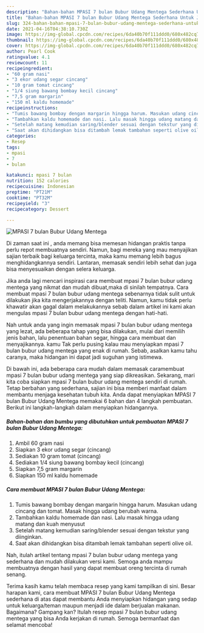 ```yaml
---
description: "Bahan-bahan MPASI 7 bulan Bubur Udang Mentega Sederhana Untuk Jualan"
title: "Bahan-bahan MPASI 7 bulan Bubur Udang Mentega Sederhana Untuk Jualan"
slug: 324-bahan-bahan-mpasi-7-bulan-bubur-udang-mentega-sederhana-untuk-jualan
date: 2021-04-16T04:38:10.730Z
image: https://img-global.cpcdn.com/recipes/6da40b70f111ddd0/680x482cq70/mpasi-7-bulan-bubur-udang-mentega-foto-resep-utama.jpg
thumbnail: https://img-global.cpcdn.com/recipes/6da40b70f111ddd0/680x482cq70/mpasi-7-bulan-bubur-udang-mentega-foto-resep-utama.jpg
cover: https://img-global.cpcdn.com/recipes/6da40b70f111ddd0/680x482cq70/mpasi-7-bulan-bubur-udang-mentega-foto-resep-utama.jpg
author: Pearl Cook
ratingvalue: 4.1
reviewcount: 11
recipeingredient:
- "60 gram nasi"
- "3 ekor udang segar cincang"
- "10 gram tomat cincang"
- "1/4 siung bawang bombay kecil cincang"
- "7,5 gram margarin"
- "150 ml kaldu homemade"
recipeinstructions:
- "Tumis bawang bombay dengan margarin hingga harum. Masukan udang cincang dan tomat. Masak hingga udang berubah warna."
- "Tambahkan kaldu homemade dan nasi. Lalu masak hingga udang matang dan kuah menyusut"
- "Setelah matang kemudian saring/blender sesuai dengan tekstur yang diinginkan."
- "Saat akan dihidangkan bisa ditambah lemak tambahan seperti olive oil."
categories:
- Resep
tags:
- mpasi
- 7
- bulan

katakunci: mpasi 7 bulan 
nutrition: 152 calories
recipecuisine: Indonesian
preptime: "PT21M"
cooktime: "PT32M"
recipeyield: "3"
recipecategory: Dessert

---
```



![MPASI 7 bulan Bubur Udang Mentega](https://img-global.cpcdn.com/recipes/6da40b70f111ddd0/680x482cq70/mpasi-7-bulan-bubur-udang-mentega-foto-resep-utama.jpg)

Di zaman  saat ini , anda memang bisa memesan hidangan praktis tanpa perlu repot membuatnya sendiri. Namun, bagi mereka yang mau menyajikan sajian terbaik bagi keluarga tercinta, maka kamu memang lebih bagus menghidangkannya sendiri. Lantaran, memasak sendiri lebih sehat dan juga bisa menyesuaikan dengan selera keluarga.

Jika anda lagi mencari inspirasi cara membuat mpasi 7 bulan bubur udang mentega yang nikmat dan mudah dibuat,maka di sinilah tempatnya. Cara membuat mpasi 7 bulan bubur udang mentega  sebenarnya tidak sulit untuk dilakukan jika kita mengerjakannya dengan teliti. Namun, kamu tidak perlu khawatir akan gagal dalam melakukannya 
sebab dalam artikel ini kami akan mengulas mpasi 7 bulan bubur udang mentega dengan hati-hati.  



Nah untuk anda yang ingin memasak mpasi 7 bulan bubur udang mentega yang lezat, ada beberapa tahap yang bisa dilakukan, mulai dari memilih jenis bahan, lalu penentuan bahan segar, hingga cara membuat dan menyajikannya. kamu Tak perlu pusing kalau mau menyiapkan mpasi 7 bulan bubur udang mentega yang enak di rumah. Sebab, asalkan kamu  tahu caranya, maka hidangan ini dapat jadi suguhan yang istimewa.

Di bawah ini, ada beberapa cara mudah dalam memasak caramembuat mpasi 7 bulan bubur udang mentega yang siap dikreasikan. Sekarang, mari kita coba siapkan mpasi 7 bulan bubur udang mentega sendiri di rumah. Tetap berbahan yang sederhana, sajian ini bisa memberi manfaat dalam membantu menjaga kesehatan tubuh kita. Anda dapat menyiapkan MPASI 7 bulan Bubur Udang Mentega memakai 6 bahan dan 4 langkah pembuatan. Berikut ini langkah-langkah dalam menyiapkan hidangannya.

<!--inarticleads1-->

##### Bahan-bahan dan bumbu yang dibutuhkan untuk pembuatan MPASI 7 bulan Bubur Udang Mentega:

1. Ambil 60 gram nasi
1. Siapkan 3 ekor udang segar (cincang)
1. Sediakan 10 gram tomat (cincang)
1. Sediakan 1/4 siung bawang bombay kecil (cincang)
1. Siapkan 7,5 gram margarin
1. Siapkan 150 ml kaldu homemade




<!--inarticleads2-->

##### Cara membuat MPASI 7 bulan Bubur Udang Mentega:

1. Tumis bawang bombay dengan margarin hingga harum. Masukan udang cincang dan tomat. Masak hingga udang berubah warna.
1. Tambahkan kaldu homemade dan nasi. Lalu masak hingga udang matang dan kuah menyusut
1. Setelah matang kemudian saring/blender sesuai dengan tekstur yang diinginkan.
1. Saat akan dihidangkan bisa ditambah lemak tambahan seperti olive oil.




Nah, itulah artikel tentang  mpasi 7 bulan bubur udang mentega  yang sederhana dan mudah dilakukan versi kami. Semoga anda mampu membuatnya dengan hasil yang dapat membuat oreng tercinta di rumah senang. 

Terima kasih kamu telah membaca resep yang kami tampilkan di sini. Besar harapan kami, cara membuat  MPASI 7 bulan Bubur Udang Mentega sederhana di atas dapat membantu Anda menyiapkan hidangan yang sedap untuk keluarga/teman maupun menjadi ide dalam berjualan makanan. Bagaimana? Gampang kan? Itulah resep mpasi 7 bulan bubur udang mentega yang bisa Anda kerjakan di rumah. Semoga bermanfaat dan selamat mencoba!

